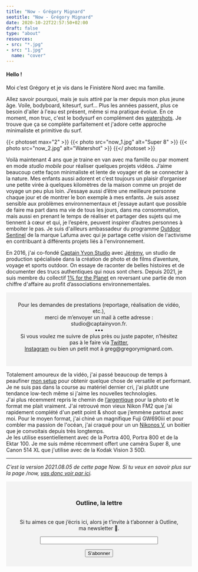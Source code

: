```yaml
---
title: "Now - Grégory Mignard"
seotitle: "Now - Grégory Mignard"
date: 2020-10-22T22:57:50+02:00
draft: false
type: "about"
resources:
- src: "*.jpg"
- src: "1.jpg"
  name: "cover"
---
```


#### Hello !

Moi c’est Grégory et je vis dans le Finistère Nord avec ma famille.

Allez savoir pourquoi, mais je suis attiré par la mer depuis mon plus jeune âge. Voile, bodyboard, kitesurf, surf… Plus les années passent, plus ce besoin d'aller à l'eau est présent, même si ma pratique évolue. En ce moment, mon truc, c'est le bodysurf en complément des [watershots](https://gregorymignard.com/watershot/). Je trouve que ça se complète parfaitement et j'adore cette approche minimaliste et primitive du surf.

{{< photoset max="2" >}}
  {{< photo src="now_1.jpg" alt="Super 8" >}}
  {{< photo src="now_2.jpg" alt="Watershot" >}}
{{</ photoset >}}

Voilà maintenant 4 ans que je traine en van avec ma famille ou par moment en mode *studio mobile* pour réaliser quelques projets vidéos. J’aime beaucoup cette façon minimaliste et lente de voyager et de se connecter à la nature. Mes enfants aussi adorent et c’est toujours un plaisir d’organiser une petite virée à quelques kilomètres de la maison comme un projet de voyage un peu plus loin. J’essaye aussi d’être une meilleure personne chaque jour et de montrer le bon exemple à mes enfants. Je suis assez sensible aux problèmes environnementaux et j’essaye autant que possible de faire ma part dans ma vie de tous les jours, dans ma consommation, mais aussi en prenant le temps de réaliser et partager des sujets qui me tiennent à cœur et qui, je l’espère, peuvent inspirer d’autres personnes à emboiter le pas. Je suis d'ailleurs ambassadeur du programme [Outdoor Sentinel](https://www.lafuma.com/fr/outdoor-sentinels) de la marque Lafuma avec qui je partage cette vision de l'activisme en contribuant à différents projets liés à l'environnement.

En 2016, j'ai co-fondé [Captain Yvon Studio](https://captainyvon.fr) avec [Jérémy](http://jeremyjanin.com/), un studio de production spécialisée dans la création de photo et de films d’aventure, voyage et sports outdoor. On essaye de raconter de belles histoires et de documenter des trucs authentiques qui nous sont chers. Depuis 2021, je suis membre du collectif [1% for the Planet](https://www.onepercentfortheplanet.fr/) en reversant une partie de mon chiffre d'affaire au profit d’associations environnementales.

<div style="max-width: 57rem!important; background-color: #F3F3F3;border:1px solid #F3F3F3;padding:24px;text-align:center;" <p>Pour les demandes de prestations (reportage, réalisation de vidéo, etc.),<br/>merci de m’envoyer un mail à cette adresse :<br/>studio@captainyvon.fr.<br/>•••<br/>Si vous voulez me suivre de plus près ou juste papoter, n’hésitez pas à le faire via <a href="https://twitter.com/gregmignard/" target="_blank">Twitter</a>,<br/><a href="https://instagram.com/gregmignard/" target="_blank">Instagram</a> ou bien un petit mot à greg@gregorymignard.com.</p></div>

Totalement amoureux de la vidéo, j'ai passé beaucoup de temps à peaufiner [mon setup](https://gregorymignard.com/equipement/) pour obtenir quelque chose de versatile et performant. Je ne suis pas dans la course au matériel dernier cri, j'ai plutôt une tendance low-tech même si j'aime les nouvelles technologies.    
J'ai plus récemment repris le chemin de [l’argentique](https://gregorymignard.com/analog/) pour la photo et le format me plait vraiment. J'ai retrouvé mon vieux Nikon FM2 que j'ai rapidement complété d'un petit point & shoot que j’emmène partout avec moi. Pour le moyen format, j'ai chiné un magnifique Fuji GW690iii et pour combler ma passion de l'océan, j'ai craqué pour un un [Nikonos V](https://gregorymignard.com/nikonos-v/), un boitier que je convoitais depuis très longtemps.  
Je les utilise essentiellement avec de la Portra 400, Portra 800 et de la Ektar 100. Je me suis même récemment offert une caméra Super 8, une Canon 514 XL que j'utilise avec de la Kodak Vision 3 50D.

***

*C’est la version 2021.08.05 de cette page Now. Si tu veux en savoir plus sur la page /now, [vas donc voir par ici](https://nownownow.com/about).*

<form style="max-width: 57rem!important; background-color: #F3F3F3;border:1px solid #F3F3F3;padding:24px;text-align:center;" action="https://tinyletter.com/captainyvon" method="post" target="popupwindow" onsubmit="window.open('https://tinyletter.com/captainyvon', 'popupwindow', 'scrollbars=yes,width=800,height=600');return true"><p><label for="tlemail"><h3>Outline, la lettre</h3></br>Si tu aimes ce que j’écris ici, alors je t’invite à t’abonner à Outline, ma newsletter 📝.</label></p><p><input type="text" style="width:320px" name="email" id="tlemail" /></p><input type="hidden" value="1" name="embed"/><input class="button" type="submit" value="S'abonner" /></form>
